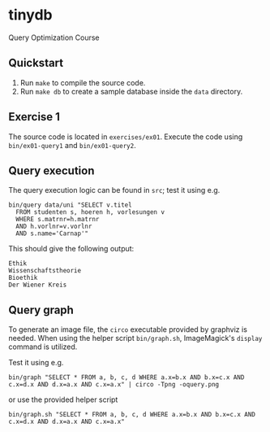 # tinydb

Query Optimization Course

## Quickstart

 1. Run `make` to compile the source code.
 2. Run `make db` to create a sample database inside the `data` directory.

## Exercise 1

The source code is located in `exercises/ex01`. Execute the code using `bin/ex01-query1` and
`bin/ex01-query2`.

## Query execution

The query execution logic can be found in `src`; test it using e.g.

    bin/query data/uni "SELECT v.titel
      FROM studenten s, hoeren h, vorlesungen v
      WHERE s.matrnr=h.matrnr
      AND h.vorlnr=v.vorlnr
      AND s.name='Carnap'"

This should give the following output:

    Ethik
    Wissenschaftstheorie
    Bioethik
    Der Wiener Kreis

## Query graph

To generate an image file, the `circo` executable provided by graphviz is needed. When using the helper script `bin/graph.sh`, ImageMagick's `display` command is utilized.

Test it using e.g.

    bin/graph "SELECT * FROM a, b, c, d WHERE a.x=b.x AND b.x=c.x AND c.x=d.x AND d.x=a.x AND c.x=a.x" | circo -Tpng -oquery.png

or use the provided helper script

    bin/graph.sh "SELECT * FROM a, b, c, d WHERE a.x=b.x AND b.x=c.x AND c.x=d.x AND d.x=a.x AND c.x=a.x"

